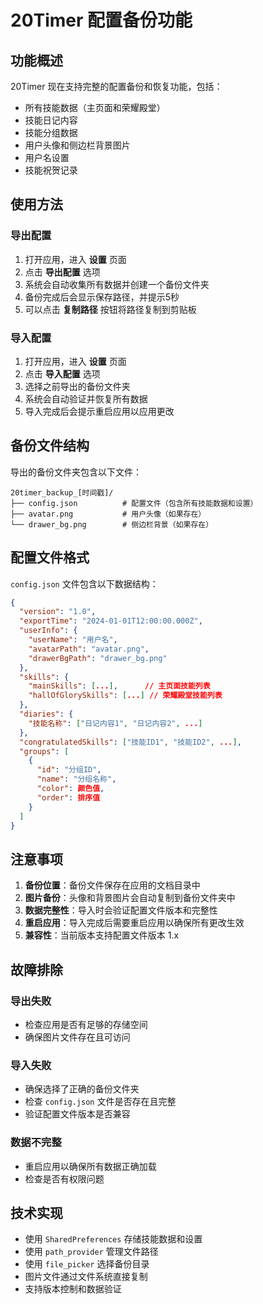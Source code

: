 # 20Timer 配置备份功能

## 功能概述

20Timer 现在支持完整的配置备份和恢复功能，包括：

- 所有技能数据（主页面和荣耀殿堂）
- 技能日记内容
- 技能分组数据
- 用户头像和侧边栏背景图片
- 用户名设置
- 技能祝贺记录

## 使用方法

### 导出配置

1. 打开应用，进入 **设置** 页面
2. 点击 **导出配置** 选项
3. 系统会自动收集所有数据并创建一个备份文件夹
4. 备份完成后会显示保存路径，并提示5秒
5. 可以点击 **复制路径** 按钮将路径复制到剪贴板

### 导入配置

1. 打开应用，进入 **设置** 页面
2. 点击 **导入配置** 选项
3. 选择之前导出的备份文件夹
4. 系统会自动验证并恢复所有数据
5. 导入完成后会提示重启应用以应用更改

## 备份文件结构

导出的备份文件夹包含以下文件：

```
20timer_backup_[时间戳]/
├── config.json          # 配置文件（包含所有技能数据和设置）
├── avatar.png           # 用户头像（如果存在）
└── drawer_bg.png        # 侧边栏背景（如果存在）
```

## 配置文件格式

`config.json` 文件包含以下数据结构：

```json
{
  "version": "1.0",
  "exportTime": "2024-01-01T12:00:00.000Z",
  "userInfo": {
    "userName": "用户名",
    "avatarPath": "avatar.png",
    "drawerBgPath": "drawer_bg.png"
  },
  "skills": {
    "mainSkills": [...],      // 主页面技能列表
    "hallOfGlorySkills": [...] // 荣耀殿堂技能列表
  },
  "diaries": {
    "技能名称": ["日记内容1", "日记内容2", ...]
  },
  "congratulatedSkills": ["技能ID1", "技能ID2", ...],
  "groups": [
    {
      "id": "分组ID",
      "name": "分组名称",
      "color": 颜色值,
      "order": 排序值
    }
  ]
}
```

## 注意事项

1. **备份位置**：备份文件保存在应用的文档目录中
2. **图片备份**：头像和背景图片会自动复制到备份文件夹中
3. **数据完整性**：导入时会验证配置文件版本和完整性
4. **重启应用**：导入完成后需要重启应用以确保所有更改生效
5. **兼容性**：当前版本支持配置文件版本 1.x

## 故障排除

### 导出失败
- 检查应用是否有足够的存储空间
- 确保图片文件存在且可访问

### 导入失败
- 确保选择了正确的备份文件夹
- 检查 `config.json` 文件是否存在且完整
- 验证配置文件版本是否兼容

### 数据不完整
- 重启应用以确保所有数据正确加载
- 检查是否有权限问题

## 技术实现

- 使用 `SharedPreferences` 存储技能数据和设置
- 使用 `path_provider` 管理文件路径
- 使用 `file_picker` 选择备份目录
- 图片文件通过文件系统直接复制
- 支持版本控制和数据验证 